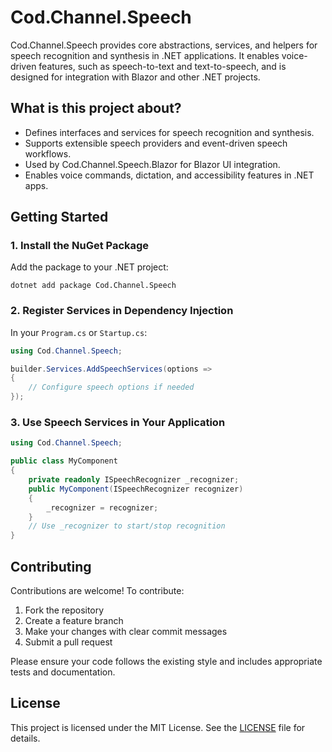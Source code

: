 # Cod.Channel.Speech

Cod.Channel.Speech provides core abstractions, services, and helpers for speech recognition and synthesis in .NET applications. It enables voice-driven features, such as speech-to-text and text-to-speech, and is designed for integration with Blazor and other .NET projects.

## What is this project about?
- Defines interfaces and services for speech recognition and synthesis.
- Supports extensible speech providers and event-driven speech workflows.
- Used by Cod.Channel.Speech.Blazor for Blazor UI integration.
- Enables voice commands, dictation, and accessibility features in .NET apps.

## Getting Started

### 1. Install the NuGet Package
Add the package to your .NET project:

```
dotnet add package Cod.Channel.Speech
```

### 2. Register Services in Dependency Injection
In your `Program.cs` or `Startup.cs`:

```csharp
using Cod.Channel.Speech;

builder.Services.AddSpeechServices(options =>
{
    // Configure speech options if needed
});
```

### 3. Use Speech Services in Your Application

```csharp
using Cod.Channel.Speech;

public class MyComponent
{
    private readonly ISpeechRecognizer _recognizer;
    public MyComponent(ISpeechRecognizer recognizer)
    {
        _recognizer = recognizer;
    }
    // Use _recognizer to start/stop recognition
}
```

## Contributing

Contributions are welcome! To contribute:
1. Fork the repository
2. Create a feature branch
3. Make your changes with clear commit messages
4. Submit a pull request

Please ensure your code follows the existing style and includes appropriate tests and documentation.

## License

This project is licensed under the MIT License. See the [LICENSE](LICENSE) file for details.
